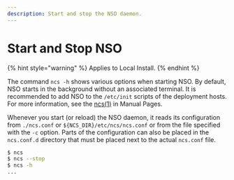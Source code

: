 ```yaml
---
description: Start and stop the NSO daemon.
---
```


# Start and Stop NSO

{% hint style="warning" %}
Applies to Local Install.
{% endhint %}

The command `ncs -h` shows various options when starting NSO. By default, NSO starts in the background without an associated terminal. It is recommended to add NSO to the `/etc/init` scripts of the deployment hosts. For more information, see the [ncs(1)](https://developer.cisco.com/docs/nso-guides-6.1/#!ncs-man-pages-volume-1/man.1.ncs) in Manual Pages.

Whenever you start (or reload) the NSO daemon, it reads its configuration from `./ncs.conf` or `${NCS_DIR}/etc/ncs/ncs.conf` or from the file specified with the `-c` option. Parts of the configuration can also be placed in the `ncs.conf.d` directory that must be placed next to the actual `ncs.conf` file.

```bash
$ ncs
$ ncs --stop
$ ncs -h
...
```

